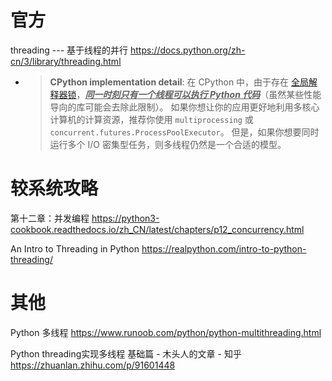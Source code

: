 
# 官方

threading --- 基于线程的并行 https://docs.python.org/zh-cn/3/library/threading.html
- > **CPython implementation detail**: 在 CPython 中，由于存在 [全局解释器锁](https://docs.python.org/zh-cn/3/glossary.html#term-global-interpreter-lock)，<ins>***同一时刻只有一个线程可以执行 Python 代码***</ins>（虽然某些性能导向的库可能会去除此限制）。 如果你想让你的应用更好地利用多核心计算机的计算资源，推荐你使用 `multiprocessing` 或 `concurrent.futures.ProcessPoolExecutor`。 但是，如果你想要同时运行多个 I/O 密集型任务，则多线程仍然是一个合适的模型。

# 较系统攻略

第十二章：并发编程 https://python3-cookbook.readthedocs.io/zh_CN/latest/chapters/p12_concurrency.html

An Intro to Threading in Python https://realpython.com/intro-to-python-threading/

# 其他

Python 多线程 https://www.runoob.com/python/python-multithreading.html

Python  threading实现多线程 基础篇 - 木头人的文章 - 知乎 https://zhuanlan.zhihu.com/p/91601448
